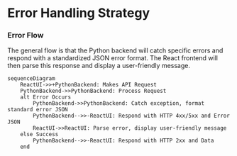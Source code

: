 # Error Handling Strategy

### Error Flow
The general flow is that the Python backend will catch specific errors and respond with a standardized JSON error format. The React frontend will then parse this response and display a user-friendly message.
```mermaid
sequenceDiagram
    ReactUI->>+PythonBackend: Makes API Request
    PythonBackend->>PythonBackend: Process Request
    alt Error Occurs
        PythonBackend->>PythonBackend: Catch exception, format standard error JSON
        PythonBackend-->>-ReactUI: Respond with HTTP 4xx/5xx and Error JSON
        ReactUI->>ReactUI: Parse error, display user-friendly message
    else Success
        PythonBackend-->>-ReactUI: Respond with HTTP 2xx and Data
    end